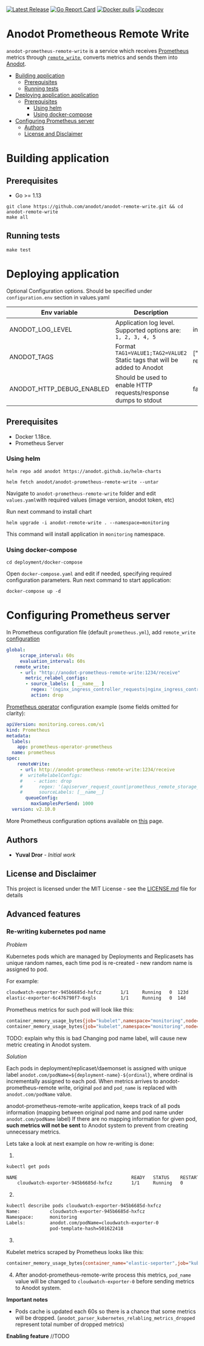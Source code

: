 [![Latest Release](https://img.shields.io/github/release/anodot/anodot-remote-write.svg)](https://github.com/anodot/anodot-remote-write/releases/latest)
[![Go Report Card](https://goreportcard.com/badge/github.com/anodot/anodot-remote-write)](https://goreportcard.com/report/github.com/anodot/anodot-remote-write)
[![Docker pulls](https://img.shields.io/docker/pulls/anodot/prometheus-remote-write.svg)](https://hub.docker.com/r/anodot/prometheus-remote-write)
[![codecov](https://codecov.io/gh/anodot/anodot-remote-write/branch/master/graph/badge.svg)](https://codecov.io/gh/anodot/anodot-remote-write)

# Anodot Prometheous Remote Write

`anodot-prometheus-remote-write` is a service which receives [Prometheus](https://github.com/prometheus) metrics through [`remote_write`](https://prometheus.io/docs/prometheus/latest/configuration/configuration/#remote_write), converts metrics and sends them into [Anodot](https://www.anodot.com).

* [Building application](#building-application)
  * [Prerequisites](#prerequisites)
  * [Running tests](#running-tests)
* [Deploying application application](#deploying-application)
  * [Prerequisites](#prerequisites-1)
     * [Using helm](#using-helm)
     * [Using docker-compose](#using-docker-compose)
* [Configuring Prometheus server](#configuring-prometheus-server)
  * [Authors](#authors)
  * [License and Disclaimer](#license-and-disclaimer)

# Building application
## Prerequisites
 - Go >= 1.13
 
```shell script
git clone https://github.com/anodot/anodot-remote-write.git && cd anodot-remote-write
make all
```

## Running tests
```shell script
make test
```

# Deploying application

Optional Configuration options. Should be specified under `configuration.env` section in values.yaml

| Env variable                | Description                                                                   | Default       | 
| ----------------------------|-------------------------------------------------------------------------------| --------------|
| ANODOT_LOG_LEVEL            | Application log level. Supported options are: `1, 2, 3, 4, 5`| info          |
| ANODOT_TAGS                 | Format `TAG1=VALUE1;TAG2=VALUE2` Static tags that will be added to Anodot |["source":"prometheus-remote-write"]|
| ANODOT_HTTP_DEBUG_ENABLED   | Should be used to enable HTTP requests/response dumps to stdout |false|

## Prerequisites
- Docker 1.18ce.
- Prometheus Server

### Using helm

```shell script
helm repo add anodot https://anodot.github.io/helm-charts
```

```shell script
helm fetch anodot/anodot-prometheus-remote-write --untar
```

Navigate to `anodot-prometheus-remote-write` folder and edit `values.yaml`with required values (image version, anodot token,
etc)

Run next command to install chart
```shell script
helm upgrade -i anodot-remote-write . --namespace=monitoring
```

This command will install application in `monitoring` namespace.

### Using docker-compose

```shell script
cd deployment/docker-compose
```
Open `docker-compose.yaml` and edit if needed, specifying required configuration parameters.
Run next command to start application:
```shell script
docker-compose up -d 
``` 

# Configuring Prometheus server
In Prometheus configuration file (default `prometheus.yml`), add `remote_write` [configuration](https://prometheus.io/docs/prometheus/latest/configuration/configuration/#remote_write)
 ```yaml
 global:
      scrape_interval: 60s
      evaluation_interval: 60s
    remote_write:
      - url: "http://anodot-prometheus-remote-write:1234/receive"
        metric_relabel_configs:
        - source_labels: [ __name__ ]
          regex: '(nginx_ingress_controller_requests|nginx_ingress_controller_ingress_upstream_latency_seconds)'
          action: drop
```

[Prometheus operator](https://github.com/coreos/prometheus-operator) configuration example (some fields omitted for clarity):
```yaml
apiVersion: monitoring.coreos.com/v1
kind: Prometheus
metadata:
  labels:
    app: prometheus-operator-prometheus
  name: prometheus
spec:
    remoteWrite:
     - url: http://anodot-prometheus-remote-write:1234/receive
     #  writeRelabelConfigs:
     #    - action: drop
     #      regex: '(apiserver_request_count|prometheus_remote_storage_sent_batch_duration_seconds_bucket)'
     #      sourceLabels: [__name__]
       queueConfig:
         maxSamplesPerSend: 1000
  version: v2.10.0
```

More Prometheus configuration options available on [this](https://github.com/coreos/prometheus-operator/blob/master/Documentation/api.md#remotewritespec) page.

## Authors

* **Yuval Dror** - *Initial work* 

## License and Disclaimer

This project is licensed under the MIT License - see the [LICENSE.md](LICENSE.md) file for details


## Advanced features
### Re-writing kubernetes pod name

*Problem*

Kubernetes pods which are managed by Deployments and Replicasets has unique random names, each time pod is re-created - new random name is assigned to pod.

For example:
```bash
cloudwatch-exporter-945b6685d-hxfcz       1/1     Running   0  123d
elastic-exporter-6c476798f7-6xgls         1/1     Running   0  14d
``` 

Prometheus metrics for such pod will look like this:
```bash
container_memory_usage_bytes{job="kubelet",namespace="monitoring",node="cluster-node1",pod_name="elastic-exporter-6c476798f7-6xgls"}
container_memory_usage_bytes{job="kubelet",namespace="monitoring",node="cluster-node2",pod_name="cloudwatch-exporter-945b6685d-hxfcz"}
```

TODO: explain why this is bad
Changing pod name label, will cause new metric creating in Anodot system. 


*Solution*

Each pods in deployment/replicaset/daemonset is assigned with unique label `anodot.com/podName=${deployment-name}-${ordinal}`, where ordinal is incrementally assigned to each pod.
When metrics arrives to anodot-prometheus-remote write, original `pod` and `pod_name` is replaced with `anodot.com/podName` value.

anodot-prometheus-remote-write application, keeps track of all pods information (mapping between original pod name and pod name under `anodot.com/podName` label)
If there are no mapping information for given pod, **such metrics will not be sent** to Anodot system to prevent from creating unnecessary metrics.

Lets take a look at next example on how re-writing is done:

1.
```bash
kubectl get pods

NAME                                          READY   STATUS    RESTARTS   AGE
    cloudwatch-exporter-945b6685d-hxfcz       1/1     Running   0          124d
```
2.
```bash
kubectl describe pods cloudwatch-exporter-945b6685d-hxfcz
Name:           cloudwatch-exporter-945b6685d-hxfcz
Namespace:      monitoring
Labels:         anodot.com/podName=cloudwatch-exporter-0
                pod-template-hash=501622418
```
3. 
Kubelet metrics scraped by Prometheus looks like this:
```bash
container_memory_usage_bytes{container_name="elastic-seporter",job="kubelet",namespace="monitoring",pod_name="cloudwatch-exporter-945b6685d-hxfcz"}	
```
4. After anodot-prometheus-remote-write process this metrics, `pod_name` value will be changed to `cloudwatch-exporter-0` before sending metrics to Anodot system.


**Important notes**
 - Pods cache is updated each 60s so there is a chance that some metrics will be dropped. (`anodot_parser_kubernetes_relabling_metrics_dropped` represent total number of dropped metrics)
 
**Enabling feature**
 //TODO